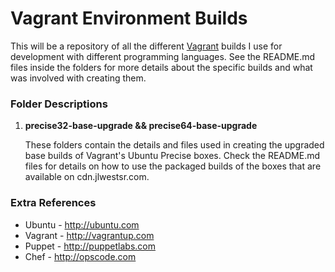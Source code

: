 # Vagrant Environment Builds

This will be a repository of all the different [Vagrant](http://vagrantup.com) builds I use for development with different programming languages. See the README.md files inside the folders for more details about the specific builds and what was involved with creating them. 

### Folder Descriptions

1. **precise32-base-upgrade && precise64-base-upgrade**
    
    These folders contain the details and files used in creating the upgraded base builds of Vagrant's Ubuntu Precise boxes. Check the README.md files for details on how to use the packaged builds of the boxes that are available on cdn.jlwestsr.com. 

### Extra References

* Ubuntu - http://ubuntu.com
* Vagrant - http://vagrantup.com
* Puppet - http://puppetlabs.com
* Chef - http://opscode.com